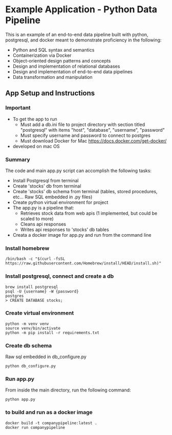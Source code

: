 # Example Application - Python Data Pipeline

This is an example of an end-to-end data pipeline built with python, postgresql, and docker meant to demonstrate proficiency in the following:
- Python and SQL syntax and semantics
- Containerization via Docker
- Object-oriented design patterns and concepts
- Design and implementation of relational databases
- Design and implementation of end-to-end data pipelines
- Data transformation and manipulation

## App Setup and Instructions

### Important
- To get the app to run
    - Must add a db.ini file to project directory with section titled "postgresql" with items "host", "database", "username", "password"
    - Must specify username and password to connect to postgres
    - Must download Docker for Mac https://docs.docker.com/get-docker/
- developed on mac OS

### Summary
The code and main app.py script can accomplish the following tasks:
- Install Postgresql from terminal
- Create 'stocks' db from terminal
- Create 'stocks' db schema from terminal (tables, stored procedures, etc... Raw SQL embedded in .py files)
- Create python virtual environment for project
- The app.py is a pipeline that:
    - Retrieves stock data from web apis (1 implemented, but could be scaled to more)
    - Cleans api responses
    - Writes api responses to 'stocks' db tables
- Creata a docker image for app.py and run from the command line

### Install homebrew
```
/bin/bash -c "$(curl -fsSL https://raw.githubusercontent.com/Homebrew/install/HEAD/install.sh)"
```

### Install postgresql, connect and create a db
```
brew install postgresql
psql -U {username} -W {password}
postgres
> CREATE DATABASE stocks;
```

### Create virtual environment
```
python -m venv venv
source venv/bin/activate
python -m pip install -r requirements.txt
```

### Create db schema
Raw sql embedded in db_configure.py
```
python db_configure.py
```

### Run app.py
From inside the main directory, run the following command:
```
python app.py
```

### to build and run as a docker image
```
docker build -t companypipeline:latest .
docker run companypipeline
```

